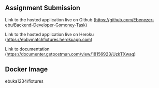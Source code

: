 ## Assignment Submission
Link to the hosted application live on Github (https://github.com/Ebenezer-ebu/Backend-Developer-Gomoney-Task)

Link to the hosted application live on Heroku (https://ebbymatchfixtures.herokuapp.com)

Link to documentation (https://documenter.getpostman.com/view/18156923/UzkTXwaq)

## Docker Image
ebuka1234/fixtures


